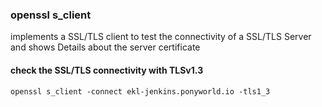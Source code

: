 ### openssl s_client 
implements a SSL/TLS client to test the connectivity of a SSL/TLS Server and shows 
Details about the server certificate

#### check the SSL/TLS connectivity with TLSv1.3
```
openssl s_client -connect ekl-jenkins.ponyworld.io -tls1_3
```